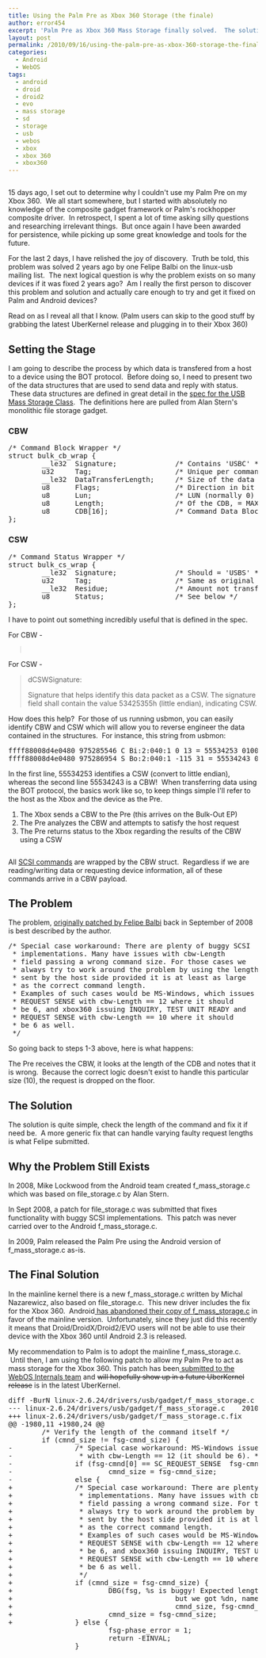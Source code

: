```yaml
---
title: Using the Palm Pre as Xbox 360 Storage (the finale)
author: error454
excerpt: 'Palm Pre as Xbox 360 Mass Storage finally solved.  The solution also has a pleasant bi-product of enabling Android devices on Xbox 360 as well.'
layout: post
permalink: /2010/09/16/using-the-palm-pre-as-xbox-360-storage-the-finale/
categories:
  - Android
  - WebOS
tags:
  - android
  - droid
  - droid2
  - evo
  - mass storage
  - sd
  - storage
  - usb
  - webos
  - xbox
  - xbox 360
  - xbox360
---
```

<a href=''><img src='{{ site.url }}/assets/uploads/2010/09/booyah.png' alt=''></a>

15 days ago, I set out to determine why I couldn't use my Palm Pre on my Xbox 360.  We all start somewhere, but I started with absolutely no knowledge of the composite gadget framework or Palm's rockhopper composite driver.  In retrospect, I spent a lot of time asking silly questions and researching irrelevant things.  But once again I have been awarded for persistence, while picking up some great knowledge and tools for the future.
<!--more-->
For the last 2 days, I have relished the joy of discovery.  Truth be told, this problem was solved 2 years ago by one Felipe Balbi on the linux-usb mailing list.  The next logical question is why the problem exists on so many devices if it was fixed 2 years ago?  Am I really the first person to discover this problem and solution and actually care enough to try and get it fixed on Palm and Android devices?

Read on as I reveal all that I know. (Palm users can skip to the good stuff by grabbing the latest UberKernel release and plugging in to their Xbox 360)



## Setting the Stage

I am going to describe the process by which data is transfered from a host to a device using the BOT protocol.  Before doing so, I need to present two of the data structures that are used to send data and reply with status.  These data structures are defined in great detail in the <a href="http://www.usb.org/developers/devclass_docs/usbmassbulk_10.pdf" target="_blank">spec for the USB Mass Storage Class</a>.  The definitions here are pulled from Alan Stern's monolithic file storage gadget.

### CBW

<pre>/* Command Block Wrapper */
struct bulk_cb_wrap {
        __le32  Signature;              /* Contains 'USBC' */
        u32     Tag;                    /* Unique per command id */
        __le32  DataTransferLength;     /* Size of the data */
        u8      Flags;                  /* Direction in bit 7 */
        u8      Lun;                    /* LUN (normally 0) */
        u8      Length;                 /* Of the CDB, = MAX_COMMAND_SIZE */
        u8      CDB[16];                /* Command Data Block */
};
</pre>

### CSW

<pre>/* Command Status Wrapper */
struct bulk_cs_wrap {
        __le32  Signature;              /* Should = 'USBS' */
        u32     Tag;                    /* Same as original command */
        __le32  Residue;                /* Amount not transferred */
        u8      Status;                 /* See below */
};
</pre>

I have to point out something incredibly useful that is defined in the spec.

For CBW -

> <a href=''><img src='{{ site.url }}/assets/uploads/2010/09/booyah.png' alt=''></a>
> 
> <a href=''><img src='{{ site.url }}/assets/uploads/2010/09/booyah.png' alt=''></a>

For CSW -

> dCSWSignature:
> 
> Signature that helps identify this data packet as a CSW. The signature field shall contain the value 53425355h (little endian), indicating CSW.

How does this help?  For those of us running usbmon, you can easily identify CBW and CSW which will allow you to reverse engineer the data contained in the structures.  For instance, this string from usbmon:

<pre>ffff88008d4e0480 975285546 C Bi:2:040:1 0 13 = 55534253 01000000 00000000 00
ffff88008d4e0480 975286954 S Bo:2:040:1 -115 31 = 55534243 02000000 00000000 00000600 00000000 00000000 00000000 000000
</pre>

In the first line, 55534253 identifies a CSW (convert to little endian), whereas the second line 55534243 is a CBW!  When transferring data using the BOT protocol, the basics work like so, to keep things simple I'll refer to the host as the Xbox and the device as the Pre.

1.  The Xbox sends a CBW to the Pre (this arrives on the Bulk-Out EP)
2.  The Pre analyzes the CBW and attempts to satisfy the host request
3.  The Pre returns status to the Xbox regarding the results of the CBW using a CSW

<a href='http://www.usb.org/developers/devclass_docs/usbmassbulk_10.pdf'><img src='{{ site.url }}/assets/uploads/2010/09/bot-flow.png' alt=''></a>

All <a href="http://en.wikipedia.org/wiki/SCSI_command" target="_blank">SCSI commands</a> are wrapped by the CBW struct.  Regardless if we are reading/writing data or requesting device information, all of these commands arrive in a CBW payload.

## The Problem

The problem, <a href="http://article.gmane.org/gmane.linux.usb.general/10058" target="_blank">originally patched by Felipe Balbi</a> back in September of 2008 is best described by the author.

<pre>/* Special case workaround: There are plenty of buggy SCSI
 * implementations. Many have issues with cbw-Length
 * field passing a wrong command size. For those cases we
 * always try to work around the problem by using the length
 * sent by the host side provided it is at least as large
 * as the correct command length.
 * Examples of such cases would be MS-Windows, which issues
 * REQUEST SENSE with cbw-Length == 12 where it should
 * be 6, and xbox360 issuing INQUIRY, TEST UNIT READY and
 * REQUEST SENSE with cbw-Length == 10 where it should
 * be 6 as well.
 */
</pre>

So going back to steps 1-3 above, here is what happens:

The Pre receives the CBW, it looks at the length of the CDB and notes that it is wrong.  Because the correct logic doesn't exist to handle this particular size (10), the request is dropped on the floor.

## The Solution

The solution is quite simple, check the length of the command and fix it if need be.  A more generic fix that can handle varying faulty request lengths is what Felipe submitted.

## Why the Problem Still Exists

In 2008, Mike Lockwood from the Android team created f\_mass\_storage.c which was based on file_storage.c by Alan Stern.

In Sept 2008, a patch for file\_storage.c was submitted that fixes functionality with buggy SCSI implementations.  This patch was never carried over to the Android f\_mass_storage.c.

In 2009, Palm released the Palm Pre using the Android version of f\_mass\_storage.c as-is.

## The Final Solution

In the mainline kernel there is a new f\_mass\_storage.c written by Michal Nazarewicz, also based on file_storage.c.  This new driver includes the fix for the Xbox 360.  Android<a href="http://www.mail-archive.com/android-kernel@googlegroups.com/msg01931.html" target="_blank"> has abandoned their copy of f_mass_storage.c</a> in favor of the mainline version.  Unfortunately, since they just did this recently it means that Droid/DroidX/Droid2/EVO users will not be able to use their device with the Xbox 360 until Android 2.3 is released.

My recommendation to Palm is to adopt the mainline f\_mass\_storage.c.  Until then, I am using the following patch to allow my Palm Pre to act as mass storage for the Xbox 360. This patch has been<a href="http://git.webos-internals.org/?p=kernels/patches.git;a=blob;f=usb/f_mass_storage.patch;hb=HEAD" target="_blank"> submitted to the WebOS Internals team</a> and <s>will hopefully show up in a future UberKernel release</s> is in the latest UberKernel.

<pre>diff -BurN linux-2.6.24/drivers/usb/gadget/f_mass_storage.c linux-2.6.24/drivers/usb/gadget/f_mass_storage.c.fix
--- linux-2.6.24/drivers/usb/gadget/f_mass_storage.c    2010-09-16 16:37:58.651375877 -0700
+++ linux-2.6.24/drivers/usb/gadget/f_mass_storage.c.fix        2010-09-16 16:35:10.783868776 -0700
@@ -1980,11 +1980,24 @@
        /* Verify the length of the command itself */
        if (cmnd_size != fsg-cmnd_size) {
-               /* Special case workaround: MS-Windows issues REQUEST SENSE
-                * with cbw-Length == 12 (it should be 6). */
-               if (fsg-cmnd[0] == SC_REQUEST_SENSE  fsg-cmnd_size == 12)
-                       cmnd_size = fsg-cmnd_size;
-               else {
+               /* Special case workaround: There are plenty of buggy SCSI
+                * implementations. Many have issues with cbw-Length
+                * field passing a wrong command size. For those cases we
+                * always try to work around the problem by using the length
+                * sent by the host side provided it is at least as large
+                * as the correct command length.
+                * Examples of such cases would be MS-Windows, which issues
+                * REQUEST SENSE with cbw-Length == 12 where it should
+                * be 6, and xbox360 issuing INQUIRY, TEST UNIT READY and
+                * REQUEST SENSE with cbw-Length == 10 where it should
+                * be 6 as well.
+                */
+               if (cmnd_size = fsg-cmnd_size) {
+                       DBG(fsg, %s is buggy! Expected length %d 
+                                       but we got %dn, name,
+                                       cmnd_size, fsg-cmnd_size);
+                       cmnd_size = fsg-cmnd_size;
+               } else {
                        fsg-phase_error = 1;
                        return -EINVAL;
                }
</pre>